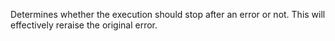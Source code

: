 Determines whether the execution should stop after an error or not. This will effectively reraise the original error.